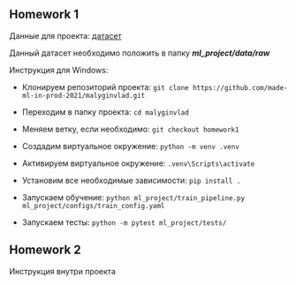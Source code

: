 ## Homework 1

Данные для проекта: [датасет](https://www.kaggle.com/ronitf/heart-disease-uci)

Данный датасет необходимо положить в папку ***ml_project/data/raw***

Инструкция для Windows:
* Клонируем репозиторий проекта: ```git clone https://github.com/made-ml-in-prod-2021/malyginvlad.git```

* Переходим в папку проекта: ```cd malyginvlad```

* Меняем ветку, если необходимо: ```git checkout homework1```

* Создадим виртуальное окружение: ```python -m venv .venv```
  
* Активируем виртуальное окружение: ```.venv\Scripts\activate```
  
* Установим все необходимые зависимости: ```pip install .```

* Запускаем обучение: ```python ml_project/train_pipeline.py ml_project/configs/train_config.yaml```

* Запускаем тесты: ```python -m pytest ml_project/tests/```


## Homework 2

Инструкция внутри проекта
